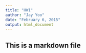 ```yaml
---
title: "HW1"
author: "Jay Yoo"
date: "February 6, 2015"
output: html_document
---
```




## This is a markdown file
